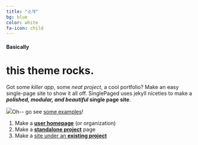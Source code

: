 ```yaml
---
title: "소개"
bg: blue
color: white
fa-icon: child
---
```


#### Basically

# this theme rocks.

Got some *killer app*, some *neat project*, a cool portfolio? Make an easy single-page site to show it all off. SinglePaged uses jekyll niceties to make a ***polished, modular, and beautiful* single page site**.

<img src="https://user-images.githubusercontent.com/11792345/29740102-da7eecbc-8a89-11e7-9193-5d82291de56d.png
">Oh-- go see [some examples](https://github.com/t413/SinglePaged#fancy-jekyll-powered-single-page-site)!


1. Make a [**user homepage**](#setup-as-user-homepage) (or organization)
2. Make a [**standalone project**](#setup-as-standalone-project-page) page
3. Make a [site under an **existing project**](#setup-inside-existing-project)
